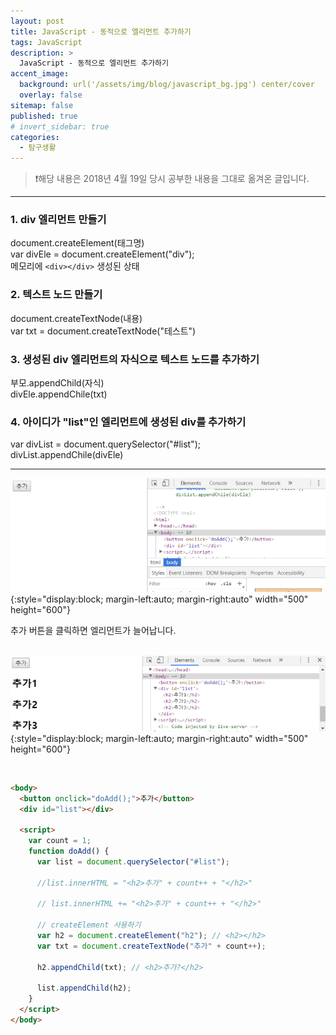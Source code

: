 ```yaml
---
layout: post
title: JavaScript - 동적으로 엘리먼트 추가하기
tags: JavaScript
description: >
  JavaScript - 동적으로 엘리먼트 추가하기
accent_image:
  background: url('/assets/img/blog/javascript_bg.jpg') center/cover
  overlay: false
sitemap: false
published: true
# invert_sidebar: true
categories:
  - 탐구생활
---
```


> ❗️해당 내용은 2018년 4월 19일 당시 공부한 내용을 그대로 옮겨온 글입니다.

---

### 1. div 엘리먼트 만들기

document.createElement(태그명)<br>
var divEle = document.createElement("div");<br>
메모리에 `<div></div>` 생성된 상태<br>

### 2. 텍스트 노드 만들기

document.createTextNode(내용)<br>
var txt = document.createTextNode("테스트")<br>

### 3. 생성된 div 엘리먼트의 자식으로 텍스트 노드를 추가하기

부모.appendChild(자식) <br>
divEle.appendChile(txt)<br>

### 4. 아이디가 "list"인 엘리먼트에 생성된 div를 추가하기

var divList = document.querySelector("#list");<br>
divList.appendChile(divEle)<br>

---

![추가 버튼 외 아무것도 없는 브라우저의 모습](/assets/img/blog/study/20220609-study-add-element-1.png){:style="display:block; margin-left:auto; margin-right:auto" width="500" height="600"}

추가 버튼을 클릭하면 엘리먼트가 늘어납니다.<br><br>

![엘리먼트가 늘어난 브라우저의 모습](/assets/img/blog/study/20220609-study-add-element-2.png){:style="display:block; margin-left:auto; margin-right:auto" width="500" height="600"}

<br>

```html
<body>
  <button onclick="doAdd();">추가</button>
  <div id="list"></div>

  <script>
    var count = 1;
    function doAdd() {
      var list = document.querySelector("#list");

      //list.innerHTML = "<h2>추가" + count++ + "</h2>"

      // list.innerHTML += "<h2>추가" + count++ + "</h2>"

      // createElement 사용하기
      var h2 = document.createElement("h2"); // <h2></h2>
      var txt = document.createTextNode("추가" + count++);

      h2.appendChild(txt); // <h2>추가?</h2>

      list.appendChild(h2);
    }
  </script>
</body>
```

